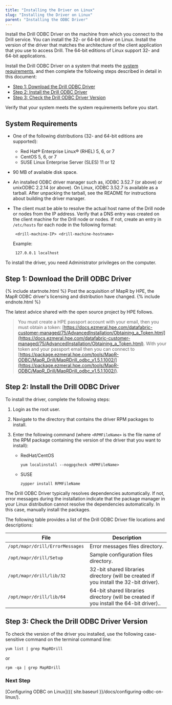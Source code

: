 ```yaml
---
title: "Installing the Driver on Linux"
slug: "Installing the Driver on Linux"
parent: "Installing the ODBC Driver"
---
```

Install the Drill ODBC Driver on the machine from which you connect to
the Drill service. You can install the 32- or 64-bit driver on Linux. Install
the version of the driver that matches the architecture of the client
application that you use to access Drill. The 64-bit editions of Linux support
32- and 64-bit applications.

Install the Drill ODBC Driver on a system that meets the [system requirements]({{site.baseurl}}/docs/installing-the-driver-on-linux/#system-requirements), and then complete the following steps described in detail in this document:

  * [Step 1: Download the Drill ODBC Driver]({{site.baseurl}}/docs/installing-the-driver-on-linux/#step-1:-download-the-drill-odbc-driver)
  * [Step 2: Install the Drill ODBC Driver]({{site.baseurl}}/docs/installing-the-driver-on-linux/#step-2:-install-the-drill-odbc-driver)
  * [Step 3: Check the Drill ODBC Driver Version]({{site.baseurl}}/docs/installing-the-driver-on-linux/#step-3:-check-the-drill-odbc-driver-version)

Verify that your system meets the system requirements before you start.


## System Requirements

  * One of the following distributions (32- and 64-bit editions are supported):
    * Red Hat® Enterprise Linux® (RHEL) 5, 6, or 7
    * CentOS 5, 6, or 7
    * SUSE Linux Enterprise Server (SLES) 11 or 12
 * 90 MB of available disk space.
 * An installed ODBC driver manager such as, iODBC 3.52.7 (or above) or unixODBC 2.2.14 (or above). On Linux, iODBC 3.52.7 is available as a tarball. After unpacking the tarball, see the README for instructions about building the driver manager.
 * The client must be able to resolve the actual host name of the Drill node or nodes from the IP address. Verify that a DNS entry was created on the client machine for the Drill node or nodes. If not, create an entry in `/etc/hosts` for each node in the following format:

    	<drill-machine-IP> <drill-machine-hostname>
    	
	Example:

		127.0.0.1 localhost

To install the driver, you need Administrator privileges on the computer.

## Step 1: Download the Drill ODBC Driver

{% include startnote.html %}
Post the acquisition of MapR by HPE, the MapR ODBC driver's licensing and distribution have changed.
{% include endnote.html %}

The latest advice shared with the open source project by HPE follows.

> You must create a HPE passport account with your email, then you must obtain a token: [https://docs.ezmeral.hpe.com/datafabric-customer-managed/75/AdvancedInstallation/Obtaining_a_Token.html](https://docs.ezmeral.hpe.com/datafabric-customer-managed/75/AdvancedInstallation/Obtaining_a_Token.html). With your token and your passport email then you can connect to [https://package.ezmeral.hpe.com/tools/MapR-ODBC/MapR_Drill/MapRDrill_odbc_v1.5.1.1002/](https://package.ezmeral.hpe.com/tools/MapR-ODBC/MapR_Drill/MapRDrill_odbc_v1.5.1.1002/).


## Step 2: Install the Drill ODBC Driver

To install the driver, complete the following steps:

  1. Login as the root user.

  2. Navigate to the directory that contains the driver RPM packages to install.

  3. Enter the following command (where `<RPMFileName>` is the file name of the RPM package containing the version of the driver that you want to install):

     * RedHat/CentOS

		 `yum localinstall --nogpgcheck <RPMFileName>`

     * SUSE

      	`zypper install RPMFileName`


The Drill ODBC Driver typically resolves dependencies automatically. If not, error messages during the installation indicate that the package manager in your Linux distribution cannot resolve the
dependencies automatically. In this case, manually install the packages.

The following table provides a list of the Drill ODBC Driver file
locations and descriptions:

File| Description
---|---
`/opt/mapr/drill/ErrorMessages `| Error messages files directory.
`/opt/mapr/drill/Setup`| Sample configuration files directory.
`/opt/mapr/drill/lib/32 `| 32-bit shared libraries directory (will be created if you install the 32-bit driver).
`/opt/mapr/drill/lib/64`| 64-bit shared libraries directory (will be created if you install the 64-bit driver)..

## Step 3: Check the Drill ODBC Driver Version

To check the version of the driver you installed, use the following case-sensitive command on the terminal command line:

`yum list | grep MapRDrill`

or

`rpm -qa | grep MapRDrill`


### Next Step

[Configuring ODBC on Linux]({{ site.baseurl }}/docs/configuring-odbc-on-linux/).
